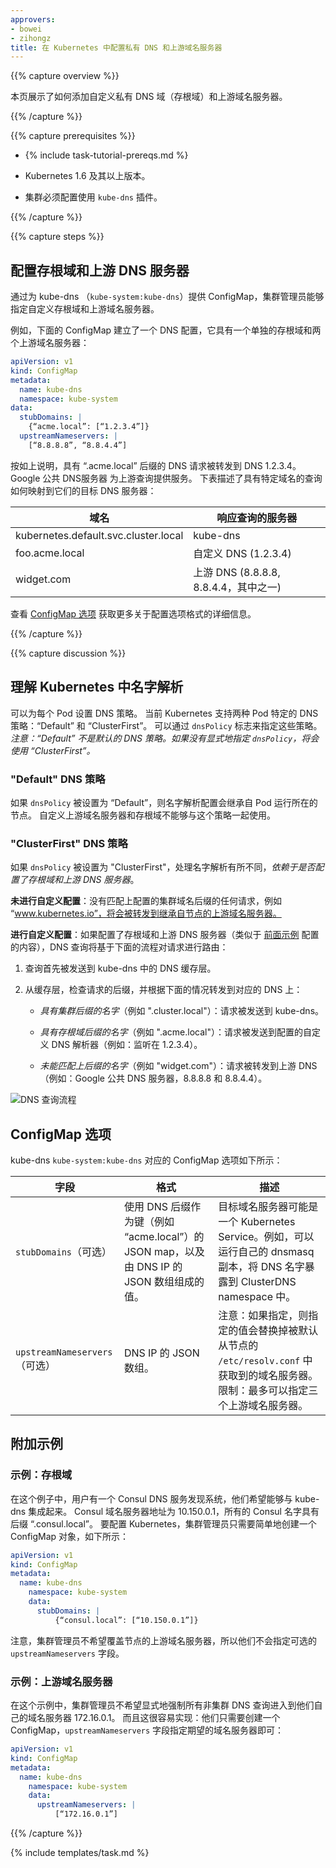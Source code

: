 ```yaml
---
approvers:
- bowei
- zihongz
title: 在 Kubernetes 中配置私有 DNS 和上游域名服务器
---
```


{{% capture overview %}}

本页展示了如何添加自定义私有 DNS 域（存根域）和上游域名服务器。

{{% /capture %}}

{{% capture prerequisites %}}
* {% include task-tutorial-prereqs.md %}



* Kubernetes 1.6 及其以上版本。
* 集群必须配置使用 `kube-dns` 插件。

{{% /capture %}}

{{% capture steps %}}



## 配置存根域和上游 DNS 服务器

通过为 kube-dns （`kube-system:kube-dns`）提供 ConfigMap，集群管理员能够指定自定义存根域和上游域名服务器。

例如，下面的 ConfigMap 建立了一个 DNS 配置，它具有一个单独的存根域和两个上游域名服务器：

```yaml
apiVersion: v1
kind: ConfigMap
metadata:
  name: kube-dns
  namespace: kube-system
data:
  stubDomains: |
    {“acme.local”: [“1.2.3.4”]}
  upstreamNameservers: |
    [“8.8.8.8”, “8.8.4.4”]
```



按如上说明，具有 “.acme.local” 后缀的 DNS 请求被转发到 DNS 1.2.3.4。Google 公共 DNS服务器 为上游查询提供服务。
下表描述了具有特定域名的查询如何映射到它们的目标 DNS 服务器：


| 域名 | 响应查询的服务器 |
| ----------- | -------------------------- |
| kubernetes.default.svc.cluster.local| kube-dns |
| foo.acme.local| 自定义 DNS (1.2.3.4) |
| widget.com    | 上游 DNS (8.8.8.8, 8.8.4.4，其中之一) |


查看 [ConfigMap 选项](#configmap-options) 获取更多关于配置选项格式的详细信息。

{{% /capture %}}

{{% capture discussion %}}



## 理解 Kubernetes 中名字解析

可以为每个 Pod 设置 DNS 策略。
当前 Kubernetes 支持两种 Pod 特定的 DNS 策略：“Default” 和 “ClusterFirst”。
可以通过 `dnsPolicy` 标志来指定这些策略。
*注意：“Default” 不是默认的 DNS 策略。如果没有显式地指定 `dnsPolicy`，将会使用 “ClusterFirst”。*



### "Default" DNS 策略

如果 `dnsPolicy` 被设置为 “Default”，则名字解析配置会继承自 Pod 运行所在的节点。
自定义上游域名服务器和存根域不能够与这个策略一起使用。



### "ClusterFirst" DNS 策略

如果 `dnsPolicy` 被设置为 "ClusterFirst"，处理名字解析有所不同，*依赖于是否配置了存根域和上游 DNS 服务器*。

**未进行自定义配置**：没有匹配上配置的集群域名后缀的任何请求，例如 “www.kubernetes.io”，将会被转发到继承自节点的上游域名服务器。

**进行自定义配置**：如果配置了存根域和上游 DNS 服务器（类似于 [前面示例](#configuring-stub-domain-and-upstream-dns-servers) 配置的内容），DNS 查询将基于下面的流程对请求进行路由：



1. 查询首先被发送到 kube-dns 中的 DNS 缓存层。

1. 从缓存层，检查请求的后缀，并根据下面的情况转发到对应的 DNS 上：
 
   * *具有集群后缀的名字*（例如 ".cluster.local"）：请求被发送到 kube-dns。

   * *具有存根域后缀的名字*（例如 ".acme.local"）：请求被发送到配置的自定义 DNS 解析器（例如：监听在 1.2.3.4）。

   * *未能匹配上后缀的名字*（例如 "widget.com"）：请求被转发到上游 DNS（例如：Google 公共 DNS 服务器，8.8.8.8 和 8.8.4.4）。

![DNS 查询流程](/docs/tasks/administer-cluster/dns-custom-nameservers/dns.png)



## ConfigMap 选项

kube-dns `kube-system:kube-dns` 对应的 ConfigMap 选项如下所示：

| 字段 | 格式 | 描述 |
| ----- | ------ | ----------- |
| `stubDomains`（可选）| 使用 DNS 后缀作为键（例如 “acme.local”）的 JSON map，以及由 DNS IP 的 JSON 数组组成的值。 | 目标域名服务器可能是一个 Kubernetes Service。例如，可以运行自己的 dnsmasq 副本，将 DNS 名字暴露到 ClusterDNS namespace 中。|
| `upstreamNameservers`（可选）| DNS IP 的 JSON 数组。 | 注意：如果指定，则指定的值会替换掉被默认从节点的 `/etc/resolv.conf` 中获取到的域名服务器。限制：最多可以指定三个上游域名服务器。|



## 附加示例

### 示例：存根域

在这个例子中，用户有一个 Consul DNS 服务发现系统，他们希望能够与 kube-dns 集成起来。
Consul 域名服务器地址为 10.150.0.1，所有的 Consul 名字具有后缀 “.consul.local”。
要配置 Kubernetes，集群管理员只需要简单地创建一个 ConfigMap 对象，如下所示：

```yaml
apiVersion: v1
kind: ConfigMap
metadata:
  name: kube-dns
    namespace: kube-system
    data:
      stubDomains: |
          {“consul.local”: [“10.150.0.1”]}
```


注意，集群管理员不希望覆盖节点的上游域名服务器，所以他们不会指定可选的 `upstreamNameservers` 字段。



### 示例：上游域名服务器

在这个示例中，集群管理员不希望显式地强制所有非集群 DNS 查询进入到他们自己的域名服务器 172.16.0.1。
而且这很容易实现：他们只需要创建一个 ConfigMap，`upstreamNameservers` 字段指定期望的域名服务器即可：

```yaml
apiVersion: v1
kind: ConfigMap
metadata:
  name: kube-dns
    namespace: kube-system
    data:
      upstreamNameservers: |
          [“172.16.0.1”]
```

{{% /capture %}}

{% include templates/task.md %}
